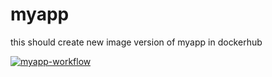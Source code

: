 # myapp
this should create new image version of myapp in dockerhub


[![myapp-workflow](https://github.com/mastashoff/myapp/actions/workflows/myapp_wf.yml/badge.svg)](https://github.com/mastashoff/myapp/actions/workflows/myapp_wf.yml)

